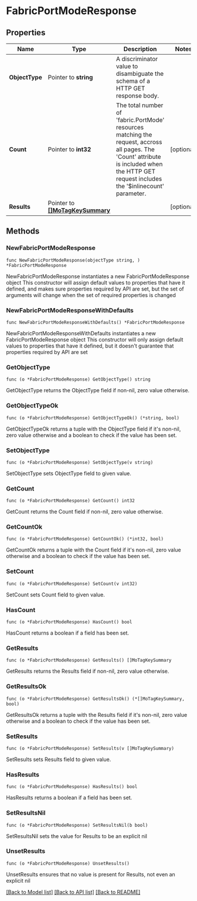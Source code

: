 # FabricPortModeResponse

## Properties

Name | Type | Description | Notes
------------ | ------------- | ------------- | -------------
**ObjectType** | Pointer to **string** | A discriminator value to disambiguate the schema of a HTTP GET response body. | 
**Count** | Pointer to **int32** | The total number of &#39;fabric.PortMode&#39; resources matching the request, accross all pages. The &#39;Count&#39; attribute is included when the HTTP GET request includes the &#39;$inlinecount&#39; parameter. | [optional] 
**Results** | Pointer to [**[]MoTagKeySummary**](mo.TagKeySummary.md) |  | [optional] 

## Methods

### NewFabricPortModeResponse

`func NewFabricPortModeResponse(objectType string, ) *FabricPortModeResponse`

NewFabricPortModeResponse instantiates a new FabricPortModeResponse object
This constructor will assign default values to properties that have it defined,
and makes sure properties required by API are set, but the set of arguments
will change when the set of required properties is changed

### NewFabricPortModeResponseWithDefaults

`func NewFabricPortModeResponseWithDefaults() *FabricPortModeResponse`

NewFabricPortModeResponseWithDefaults instantiates a new FabricPortModeResponse object
This constructor will only assign default values to properties that have it defined,
but it doesn't guarantee that properties required by API are set

### GetObjectType

`func (o *FabricPortModeResponse) GetObjectType() string`

GetObjectType returns the ObjectType field if non-nil, zero value otherwise.

### GetObjectTypeOk

`func (o *FabricPortModeResponse) GetObjectTypeOk() (*string, bool)`

GetObjectTypeOk returns a tuple with the ObjectType field if it's non-nil, zero value otherwise
and a boolean to check if the value has been set.

### SetObjectType

`func (o *FabricPortModeResponse) SetObjectType(v string)`

SetObjectType sets ObjectType field to given value.


### GetCount

`func (o *FabricPortModeResponse) GetCount() int32`

GetCount returns the Count field if non-nil, zero value otherwise.

### GetCountOk

`func (o *FabricPortModeResponse) GetCountOk() (*int32, bool)`

GetCountOk returns a tuple with the Count field if it's non-nil, zero value otherwise
and a boolean to check if the value has been set.

### SetCount

`func (o *FabricPortModeResponse) SetCount(v int32)`

SetCount sets Count field to given value.

### HasCount

`func (o *FabricPortModeResponse) HasCount() bool`

HasCount returns a boolean if a field has been set.

### GetResults

`func (o *FabricPortModeResponse) GetResults() []MoTagKeySummary`

GetResults returns the Results field if non-nil, zero value otherwise.

### GetResultsOk

`func (o *FabricPortModeResponse) GetResultsOk() (*[]MoTagKeySummary, bool)`

GetResultsOk returns a tuple with the Results field if it's non-nil, zero value otherwise
and a boolean to check if the value has been set.

### SetResults

`func (o *FabricPortModeResponse) SetResults(v []MoTagKeySummary)`

SetResults sets Results field to given value.

### HasResults

`func (o *FabricPortModeResponse) HasResults() bool`

HasResults returns a boolean if a field has been set.

### SetResultsNil

`func (o *FabricPortModeResponse) SetResultsNil(b bool)`

 SetResultsNil sets the value for Results to be an explicit nil

### UnsetResults
`func (o *FabricPortModeResponse) UnsetResults()`

UnsetResults ensures that no value is present for Results, not even an explicit nil

[[Back to Model list]](../README.md#documentation-for-models) [[Back to API list]](../README.md#documentation-for-api-endpoints) [[Back to README]](../README.md)


